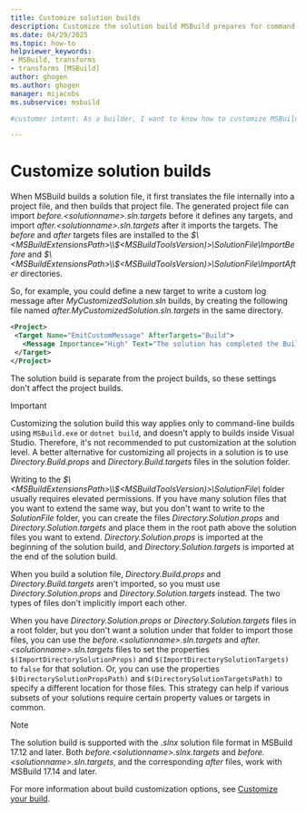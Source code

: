 ```yaml
---
title: Customize solution builds
description: Customize the solution build MSBuild prepares for command-line builds with settings that don't affect project builds.
ms.date: 04/29/2025
ms.topic: how-to
helpviewer_keywords:
- MSBuild, transforms
- transforms [MSBuild]
author: ghogen
ms.author: ghogen
manager: mijacobs
ms.subservice: msbuild

#customer intent: As a builder, I want to know how to customize MSBuild solution builds, so I can extend solution builds with files and settings that affect different subsets of files.

---
```


# Customize solution builds

When MSBuild builds a solution file, it first translates the file internally into a project file, and then builds that project file. The generated project file can import *before.\<solutionname>.sln.targets* before it defines any targets, and import *after.\<solutionname>.sln.targets* after it imports the targets. The *before* and *after* targets files are installed to the *$\<MSBuildExtensionsPath>\\$\<MSBuildToolsVersion)>\\SolutionFile\\ImportBefore* and *$\<MSBuildExtensionsPath>\\$\<MSBuildToolsVersion)>\\SolutionFile\\ImportAfter* directories.

So, for example, you could define a new target to write a custom log message after *MyCustomizedSolution.sln* builds, by creating the following file named *after.MyCustomizedSolution.sln.targets* in the same directory.

```xml
<Project>
 <Target Name="EmitCustomMessage" AfterTargets="Build">
   <Message Importance="High" Text="The solution has completed the Build target" />
 </Target>
</Project>
```

The solution build is separate from the project builds, so these settings don't affect the project builds.

> [!IMPORTANT]
> Customizing the solution build this way applies only to command-line builds using `MSBuild.exe` or `dotnet build`, and doesn't apply to builds inside Visual Studio. Therefore, it's not recommended to put customization at the solution level. A better alternative for customizing all projects in a solution is to use *Directory.Build.props* and *Directory.Build.targets* files in the solution folder.

Writing to the *$\<MSBuildExtensionsPath>\\$\<MSBuildToolsVersion)>\\SolutionFile\\* folder usually requires elevated permissions. If you have many solution files that you want to extend the same way, but you don't want to write to the *SolutionFile* folder, you can create the files *Directory.Solution.props* and *Directory.Solution.targets* and place them in the root path above the solution files you want to extend. *Directory.Solution.props* is imported at the beginning of the solution build, and *Directory.Solution.targets* is imported at the end of the solution build.

When you build a solution file, *Directory.Build.props* and *Directory.Build.targets* aren't imported, so you must use *Directory.Solution.props* and *Directory.Solution.targets* instead. The two types of files don't implicitly import each other.

When you have *Directory.Solution.props* or *Directory.Solution.targets* files in a root folder, but you don't want a solution under that folder to import those files, you can use the *before.\<solutionname>.sln.targets* and *after.\<solutionname>.sln.targets* files to set the properties `$(ImportDirectorySolutionProps)` and `$(ImportDirectorySolutionTargets)` to `false` for that solution. Or, you can use the properties `$(DirectorySolutionPropsPath)` and `$(DirectorySolutionTargetsPath)` to specify a different location for those files. This strategy can help if various subsets of your solutions require certain property values or targets in common.

> [!NOTE]
> The solution build is supported with the *.slnx* solution file format in MSBuild 17.12 and later. Both *before.\<solutionname>.slnx.targets* and *before.\<solutionname>.sln.targets*, and the corresponding *after* files, work with MSBuild 17.14 and later.

For more information about build customization options, see [Customize your build](customize-your-build.md).
